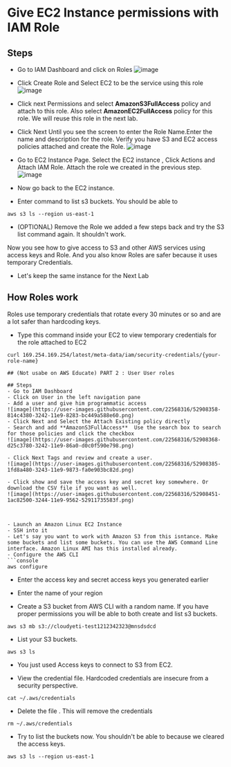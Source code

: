 
# Give EC2 Instance permissions with IAM Role

## Steps
- Go to IAM Dashboard and click on Roles 
![image](https://user-images.githubusercontent.com/22568316/52908460-3fbc9800-3244-11e9-933c-0e686380cb5c.png)

- Click Create Role and Select EC2 to be the service using this role
![image](https://user-images.githubusercontent.com/22568316/52908469-5e229380-3244-11e9-8699-2be4c3df60c8.png)

- Click next Permissions and select **AmazonS3FullAccess** policy and attach to this role. Also select **AmazonEC2FullAccess** policy for this role. We will reuse this role in the next lab.
- Click Next Until you see the screen to enter the Role Name.Enter the name and description for the role.  Verify you have S3 and EC2 access policies attached and create the Role. 
![image](https://user-images.githubusercontent.com/22568316/52908497-046e9900-3245-11e9-89d5-93e383ec74d0.png)

- Go to EC2 Instance Page. Select the EC2 instance , Click Actions and Attach IAM Role. Attach the role we created in the previous step. 
![image](https://user-images.githubusercontent.com/22568316/52908517-76df7900-3245-11e9-91f1-ac59869d00f8.png)

- Now go back to the EC2 instance. 
- Enter command to list s3 buckets. You should be able to 
```console
aws s3 ls --region us-east-1
```
- (OPTIONAL) Remove the Role we added a few steps back and try the S3 list command again. It shouldn't work.

Now you see how to give access to S3 and other AWS services using access keys and Role. And you also know Roles are safer because it uses temporary Credentials. 

- Let's keep the same instance for the Next Lab


## How Roles work
Roles use temporary credentials that rotate every 30 minutes or so and are a lot safer than hardcoding keys. 

- Type this command inside your EC2 to view temporary credentials for the role attached to EC2
```console
curl 169.254.169.254/latest/meta-data/iam/security-credentials/{your-role-name}
```
```
## (Not usabe on AWS Educate) PART 2 : User User roles

## Steps
- Go to IAM Dashboard
- Click on User in the left navigation pane
- Add a user and give him programmatic access
![image](https://user-images.githubusercontent.com/22568316/52908358-814c4380-3242-11e9-8283-bc449a588e60.png)
- Click Next and Select the Attach Existing policy directly 
- Search and add **AmazonS3FullAccess**  Use the search box to search for those policies and click the checkbox
![image](https://user-images.githubusercontent.com/22568316/52908368-d25c3780-3242-11e9-86a0-d0c0f590e798.png)

- Click Next Tags and review and create a user. 
![image](https://user-images.githubusercontent.com/22568316/52908385-1fd8a480-3243-11e9-9873-fa0e903bc82d.png)

- Click show and save the access key and secret key somewhere. Or download the CSV file if you want as well. 
![image](https://user-images.githubusercontent.com/22568316/52908451-1ac82500-3244-11e9-9562-52911735583f.png)



- Launch an Amazon Linux EC2 Instance
- SSH into it 
- Let's say you want to work with Amazon S3 from this isntance. Make some buckets and list some buckets. You can use the AWS Command Line interface. Amazon Linux AMI has this installed already. 
- Configure the AWS CLI
```console
aws configure
```
- Enter the access key and secret access keys you generated earlier 

- Enter the name of your region
- Create a S3 bucket from AWS CLI with a random name. If you have proper permissions you will be able to both create and list s3 buckets.
```console
aws s3 mb s3://cloudyeti-test1212342323@mnsdsdcd
```

- List your S3 buckets. 
```
aws s3 ls
```

- You just used Access keys to connect to S3 from EC2. 

- View the credential file. Hardcoded credentials are insecure from a security perspective. 
```
cat ~/.aws/credentials
```
- Delete the file . This will remove the credentials
```
rm ~/.aws/credentials
```

- Try to list the buckets now. You shouldn't be able to because we cleared the access keys. 
```console
aws s3 ls --region us-east-1
```


